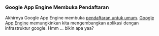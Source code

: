 ### Google App Engine Membuka Pendaftaran

Akhirnya Google App Engine membuka [pendaftaran untuk umum](http://googleappengine.blogspot.com/2008/05/announcing-open-signups-expected.html). [Google App Engine](http://code.google.com/appengine/) memungkinkan kita mengembangkan aplikasi dengan infrastruktur google. Hmm ... bikin apa yaa?

<!-- {"time": "2008-05-29 16:35:36", "title": "Google App Engine Membuka Pendaftaran"} -->

